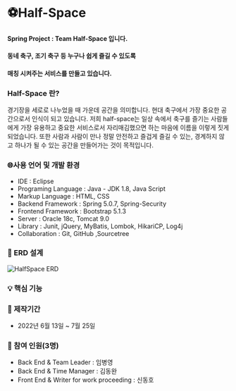 # ⚽Half-Space
#### Spring Project : Team Half-Space 입니다. 

#### 동네 축구, 조기 축구 등 누구나 쉽게 즐길 수 있도록 

#### 매칭 시켜주는 서비스를 만들고 있습니다. 







### Half-Space 란?

경기장을 세로로 나누었을 때 가운데 공간을 의미합니다. 현대 축구에서 가장 중요한 공간으로서 
인식이 되고 있습니다. 저희 half-space는 일상 속에서 축구를 즐기는 사람들에게 가장 유용하고 중요한 
서비스로서 자리매김했으면 하는 마음에 이름을 이렇게 짓게 되었습니다. 또한 사람과 사람이 만나 
정말 안전하고 즐겁게 즐길 수 있는, 경계하지 않고 하나가 될 수 있는 공간을 만들어가는 것이 목적입니다.







### 🌐사용 언어 및 개발 환경

- IDE : Eclipse 
- Programing Language : Java - JDK 1.8, Java Script 
- Markup Language : HTML, CSS
- Backend Framework : Spring 5.0.7, Spring-Security
- Frontend Framework : Bootstrap 5.1.3
- Server : Oracle 18c, Tomcat 9.0 
- Library : Junit, jQuery, MyBatis, Lombok, HikariCP, Log4j
- Collaboration : Git, GitHub ,Sourcetree







###  🌌 ERD 설계

<img alt="HalfSpace ERD" src="https://user-images.githubusercontent.com/96836408/179691180-19a7042e-4d1c-47f4-97e7-a8d85a54385a.png">





### 💡 핵심 기능







### 📌 제작기간 

- 2022년 6월 13일 ~ 7월 25일







### 📌 참여 인원(3명)

- Back End & Team Leader : 임병영
- Back End & Time Manager : 김동완
- Front End & Writer for work proceeding : 신동호





### 

### 




